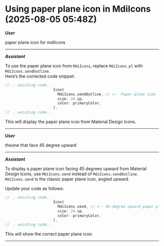 <!-- Generated by SpecStory -->

# Using paper plane icon in MdiIcons (2025-08-05 05:48Z)

_**User**_

paper plane icon for mdiIcons

---

_**Assistant**_

To use the paper plane icon from `MdiIcons`, replace `MdiIcons.pl` with `MdiIcons.sendOutline`.  
Here’s the corrected code snippet:

````dart
// ...existing code...
                      Icon(
                        MdiIcons.sendOutline, // <-- Paper plane icon
                        size: 24.sp,
                        color: primaryColor,
                      ),
// ...existing code...
````

This will display the paper plane icon from Material Design Icons.

---

_**User**_

theone that face 45 degree upward

---

_**Assistant**_

To display a paper plane icon facing 45 degrees upward from Material Design Icons, use `MdiIcons.send` instead of `MdiIcons.sendOutline`.  
`MdiIcons.send` is the classic paper plane icon, angled upward.

Update your code as follows:

````dart
// ...existing code...
                      Icon(
                        MdiIcons.send, // <-- 45-degree upward paper plane
                        size: 24.sp,
                        color: primaryColor,
                      ),
// ...existing code...
````

This will show the correct paper plane icon.

---

